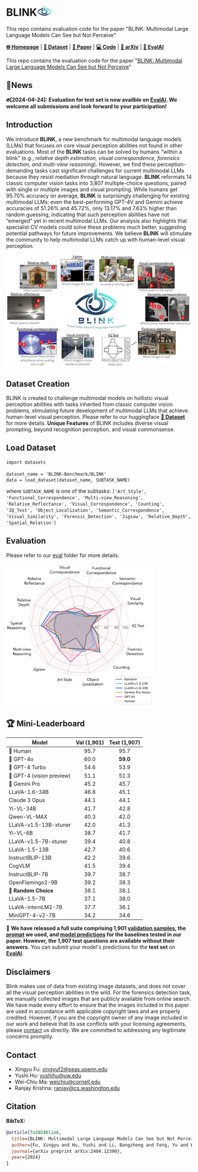 # BLINK<img src="assets/blink-removebg-preview.png" width="40" />
This repo contains evaluation code for the paper "BLINK: Multimodal Large Language Models Can See but Not Perceive"

[**🌐 Homepage**](https://zeyofu.github.io/blink/) | [**🤗 Dataset**](https://huggingface.co/datasets/BLINK-Benchmark/BLINK) | [**📑 Paper**](https://arxiv.org/abs/2404.12390.pdf) | [**💻 Code**](https://arxiv.org/abs/2404.12390.pdf) | [**📖 arXiv**](https://arxiv.org/abs/2404.12390) | [**🔗 EvalAI**](https://eval.ai/web/challenges/challenge-page/2287/overview)



This repo contains the evaluation code for the paper "[BLINK: Multimodal Large Language Models Can See but Not Perceive](https://arxiv.org/abs/2404.12390.pdf)"


## 🔔News

 **🔥[2024-04-24]: Evaluation for test set is now availble on [EvalAI](https://eval.ai/web/challenges/challenge-page/2287/overview). We welcome all submissions and look forward to your participation!**

## Introduction
We introduce **BLINK**, a new benchmark for multimodal language models (LLMs) that focuses on core visual perception abilities not found in other evaluations. Most of the **BLINK** tasks can be solved by humans “within a blink” (e.g., *relative depth estimation, visual correspondence, forensics detection, and multi-view reasoning*). However, we find these perception-demanding tasks cast significant challenges for current multimodal LLMs because they resist mediation through natural language. **BLINK** reformats 14 classic computer vision tasks into 3,807 multiple-choice questions, paired with single or multiple images and visual prompting. While humans get 95.70% accuracy on average, **BLINK** is surprisingly challenging for existing multimodal LLMs: even the best-performing GPT-4V and Gemini achieve accuracies of 51.26% and 45.72%, only 13.17% and 7.63% higher than random guessing, indicating that such perception abilities have not “emerged” yet in recent multimodal LLMs. Our analysis also highlights that specialist CV models could solve these problems much better, suggesting potential pathways for future improvements. We believe **BLINK** will stimulate the community to help multimodal LLMs catch up with human-level visual perception.

![Alt text](assets/teaser.png)
## Dataset Creation

BLINK is created to challenge multimodal models on hollistic visual perception abilities with tasks inherited from classic computer vision problems, stimulating future development of multimodal LLMs that achieve human-level visual perception. Please refer to our huggingface [**🤗 Dataset**](https://huggingface.co/datasets/BLINK-Benchmark/BLINK) for more details.
**Unique Features** of BLINK includes diverse visual prompting, beyond recognition perception, and visual commonsense.

<!-- ![Alt text](assets/comparison.png) -->
## Load Dataset
```
import datasets

dataset_name = 'BLINK-Benchmark/BLINK'
data = load_dataset(dataset_name, SUBTASK_NAME)
```
where `SUBTASK_NAME` is one of the subtasks: `['Art_Style', 'Functional_Correspondence', 'Multi-view_Reasoning', 'Relative_Reflectance', 'Visual_Correspondence', 'Counting', 'IQ_Test', 'Object_Localization', 'Semantic_Correspondence', 'Visual_Similarity', 'Forensic_Detection', 'Jigsaw', 'Relative_Depth', 'Spatial_Relation']`

## Evaluation
Please refer to our [eval](eval)
 folder for more details.
 
<img src="assets/radar_v1.png" width="400" />

## 🏆 Mini-Leaderboard
| Model                      | Val (1,901) | Test (1,907) |
|----------------------------|:-----------:|:------------:|
|🏅 Human                    |     95.7    |     95.7     |
|🥈 GPT-4o                   |     60.0    |   **59.0**   |
|🥈 GPT-4 Turbo              |     54.6    |     53.9     |
|🥈 GPT-4 (vision preview)   |     51.1    |     51.3     |
|🥉 Gemini Pro               |     45.2    |     45.7     |
| LLaVA-1.6-34B              |     46.8    |     45.1     |
| Claude 3 Opus              |     44.1    |     44.1     |
| Yi-VL-34B                  |     41.7    |     42.8     |
| Qwen-VL-MAX                |     40.3    |     42.0     |
| LLaVA-v1.5-13B-xtuner      |     42.0    |     41.3     |
| Yi-VL-6B                   |     38.7    |     41.7     |
| LLaVA-v1.5-7B-xtuner       |     39.4    |     40.8     |
| LLaVA-1.5-13B              |     42.7    |     40.6     |
| InstructBLIP-13B           |     42.2    |     39.6     |
| CogVLM                     |     41.5    |     39.4     |
| InstructBLIP-7B            |     39.7    |     38.7     |
| OpenFlamingo2-9B           |     39.2    |     38.3     |
|👀 **Random Choice**        |     38.1    |     38.1     |
| LLaVA-1.5-7B               |     37.1    |     38.0     |
| LLaVA-internLM2-7B         |     37.7    |     36.1     |
| MiniGPT-4-v2-7B            |     34.2    |     34.6     |

🎯 **We have released a full suite comprising 1,901 [validation samples](https://huggingface.co/datasets/BLINK-Benchmark/BLINK), the [prompt](https://huggingface.co/datasets/BLINK-Benchmark/BLINK) we used, and [model predictions](eval/saved_outputs) for the baselines tested in our paper. However, the 1,907 test questions are available without their answers.** You can submit your model's predictions for the **test set** on **[EvalAI](https://eval.ai/web/challenges/challenge-page/2287/overview)**.

## Disclaimers
Blink makes use of data from existing image datasets, and does not cover all the visual perception abilities in the wild. For the forensics detection task, we manually collected images that are publicly available from online search. We have made every effort to ensure that the images included in this paper are used in accordance with applicable copyright laws and are properly credited. However, if you are the copyright owner of any image included in our work and believe that its use conflicts with your licensing agreements, please [contact](#contact) us directly. We are committed to addressing any legitimate concerns promptly.

## Contact
- Xingyu Fu: xingyuf2@seas.upenn.edu
- Yushi Hu:  yushihu@uw.edu
- Wei-Chiu Ma:    weichiu@cornell.edu
- Ranjay Krishna: ​ranjay@cs.washington.edu

## Citation

**BibTeX:**
```bibtex
@article{fu2024blink,
  title={BLINK: Multimodal Large Language Models Can See but Not Perceive},
  author={Fu, Xingyu and Hu, Yushi and Li, Bangzheng and Feng, Yu and Wang, Haoyu and Lin, Xudong and Roth, Dan and Smith, Noah A and Ma, Wei-Chiu and Krishna, Ranjay},
  journal={arXiv preprint arXiv:2404.12390},
  year={2024}
}
```
